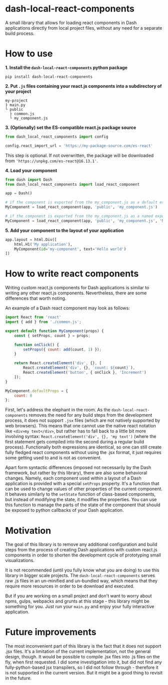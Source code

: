 # dash-local-react-components

A small library that allows for loading react components in Dash applications directly from local project files, without any need for a separate build process.

# How to use

**1. Install the `dash-local-react-components` python package**

```
pip install dash-local-react-components
```

**2. Put `.js` files containing your react.js components into a subdirectory of your project**

```
my-project
├ main.py
└ public
  ├ common.js
  └ my_component.js
```

**3. (Optionally) set the ES-compatible react.js package source**

```python
from dash_local_react_components import config

config.react_import_url = 'https://my-package-source.com/es-react'
```

This step is optional. If not overwritten, the package will be downloaded from `'https://unpkg.com/es-react@16.13.1'`.

**4. Load your component**

```python
from dash import Dash
from dash_local_react_components import load_react_component

app = Dash()

# if the component is exported from the my_component.js as a default export
MyComponent = load_react_component(app, 'public', 'my_component.js')

# if the component is exported from the my_component.js as a named export
MyComponent = load_react_component(app, 'public', 'my_component.js', 'MyComponent')
```

**5. Add your component to the layout of your application**

```python
app.layout = html.Div([
    html.H1('My application'),
    MyComponent(id='my-component', text='Hello world')
])
```

# How to write react components

Writing custom react.js components for Dash applications is similar to writing any other react.js components. Nevertheless, there are some differences that worth noting.

An example of a Dash react component may look as follows:

```js
import React from 'react'
import { add } from './common.js';

export default function MyComponent(props) {
    const { setProps, count } = props;

    function onClick() {
        setProps({ count: add(count, 1) });
    }

    return React.createElement('div', {}, [
        React.createElement('div', {}, `count: ${count}`),
        React.createElement('button', { onClick }, 'Increment')
    ]);
}

MyComponent.defaultProps = {
    count: 0
};

```

First, let's address the elephant in the room. As the `dash-local-react-components` removes the need for any build steps from the development process, it does not support `.jsx` files (which are not natively supported by web browsers). This means that one cannot use the native react notation like `<div>my text</div>`, but rather has to fall back to a little bit more involving syntax: `React.createElement('div', {}, 'my text')` (where the first statement gets compiled into the second during a regular build process). Functionally both expressions are identical, so one can still create fully fledged react components without using the .jsx format, it just requires some getting used to and is not as convenient.

Apart form syntactic differences (imposed not necessarily by the Dash framework, but rather by this library), there are also some behavioral changes. Namely, each component used within a layout of a Dash application is provided with a special `setProps` property. It's a function that can be used to change values of other properties of the current component. It behaves similarly to the `setState` function of class-based components, but instead of modifying the state, it modifies the properties. You can use this function to manage the parts of the state of the component that should be exposed to python callbacks of your Dash application.

# Motivation

The goal of this library is to remove any additional configuration and build steps from the process of creating Dash applications with custom react.js components in order to shorten the development cycle of prototyping small visualizations.

It is not recommended (until you fully know what you are doing) to use this library in bigger scale projects. The `dash-local-react-components` serves raw .js files in an un-minified and un-bundled way, which means that they require more resources in order to be download and executed.

But if you are working on a small project and don't want to worry about npms, gulps, webpacks and grunts at this stage - this library might be something for you. Just run your `main.py` and enjoy your fully interactive application.

# Future improvements

The most inconvenient part of this library is the fact that it does not support .jsx files. It's a limitation of the current implementation, not the general design, though. It would be possible to compile .jsx files into .js files on the fly, when first requested. I did some investigation into it, but did not find any fully-python-based jsx transpilers, so I did not follow through - therefore it is not supported in the current version. But it might be a good thing to revisit in the future.